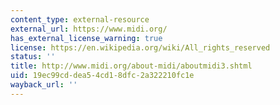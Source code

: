 ```yaml
---
content_type: external-resource
external_url: https://www.midi.org/
has_external_license_warning: true
license: https://en.wikipedia.org/wiki/All_rights_reserved
status: ''
title: http://www.midi.org/about-midi/aboutmidi3.shtml
uid: 19ec99cd-dea5-4cd1-8dfc-2a322210fc1e
wayback_url: ''
---
```


